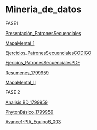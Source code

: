 # Mineria_de_datos
FASE1

[Presentación_PatronesSecuenciales](https://github.com/ValeriaUrbina/Mineria_de_datos/blob/master/Presentaci%C3%B3n_%7BPatrones-Secuenciales%7D_.pdf)

[MapaMental_1](https://github.com/ValeriaUrbina/Mineria_de_datos/blob/master/MapaMental_1_1799959%20(1).pdf)

[Ejercicios_PatronesSecuencialesCODIGO](https://github.com/ValeriaUrbina/Mineria_de_datos/blob/master/EJERCICIOS1_PatronesSecuenciales.ipynb)

[Ejericios_PatronesSecuencialesPDF](https://github.com/MarleneCalderon/Mineria_de_Datos/blob/master/Ejercicios%201.pdf)

[Resumenes_1799959](https://github.com/ValeriaUrbina/Mineria_de_datos/blob/master/Resumenes_1799959.pdf)

[MapaMental_II](https://github.com/ValeriaUrbina/Mineria_de_datos/blob/master/MapaMental_2_%7B1799959%7D.pdf)


FASE 2

[Analisis BD_1799959](https://github.com/ValeriaUrbina/Mineria_de_datos/blob/master/AnalisisBD_1799959.pdf)

[PhytonBásico_1799959](https://github.com/ValeriaUrbina/Mineria_de_datos/blob/master/PhytonB%C3%A1sico_1799959.ipynb)

[Avance1-PIA_Equipo6_003](https://github.com/ulisessolismoises/Mineria_de_datos/blob/master/Avance1-PIA_Equipo6_003Viernes.pdf)

